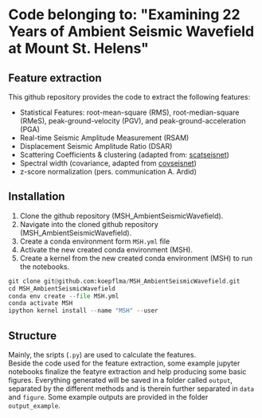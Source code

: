 # Code belonging to: "Examining 22 Years of Ambient Seismic Wavefield at Mount St. Helens"

## Feature extraction
This github repository provides the code to extract the following features:
- Statistical Features: root-mean-square (RMS), root-median-square (RMeS), peak-ground-velocity (PGV), and peak-ground-acceleration (PGA)
- Real-time Seismic Amplitude Measurement (RSAM)
- Displacement Seismic Amplitude Ratio (DSAR)
- Scattering Coefficients & clustering (adapted from: [scatseisnet](https://scatseisnet.readthedocs.io/en/latest/))
- Spectral width (covariance, adapted from [covseisnet](https://covseisnet.gricad-pages.univ-grenoble-alpes.fr/covseisnet/))
- z-score normalization (pers. communication A. Ardid)

## Installation
1. Clone the github repository (MSH_AmbientSeismicWavefield).
2. Navigate into the cloned github repository (MSH_AmbientSeismicWavefield).
3. Create a conda environment form ```MSH.yml``` file
4. Activate the new created conda environment (MSH).
5. Create a kernel from the new created conda environment (MSH) to run the notebooks.
   
```python
git clone git@github.com:koepflma/MSH_AmbientSeismicWavefield.git
cd MSH_AmbientSeismicWavefield
conda env create --file MSH.yml
conda activate MSH
ipython kernel install --name "MSH" --user
```

## Structure
Mainly, the sripts (```.py```) are used to calculate the features.<br>
Beside the code used for the feature extraction, some example jupyter notebooks finalize the featyre extraction and help producing some basic figures.
Everything generated will be saved in a folder called ```output```, separated by the different methods and is therein further separated in ```data``` and ```figure```. Some example outputs are provided in the folder ```output_example```.
